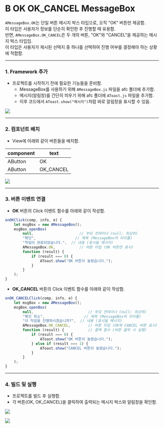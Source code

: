 # B OK   OK\_CANCEL MessageBox

`AMessageBox.OK`는 단일 버튼 메시지 박스 타입으로, 오직 "OK" 버튼만 제공함.\
이 타입은 사용자가 정보를 단순히 확인한 후 진행할 때 유용함.\
반면, `AMessageBox.OK_CANCEL`은 두 개의 버튼, "OK"와 "CANCEL"을 제공하는 메시지 박스 타입임.\
이 타입은 사용자가 제시된 선택지 중 하나를 선택하여 진행 여부를 결정해야 하는 상황에 적합함.

***

### 1. Framework 추가

* 프로젝트를 시작하기 전에 필요한 기능들을 준비함.
  * MessageBox를 사용하기 위해 `AMessageBox.js` 파일을 afc 폴더에 추가함.
  * 메시지(알림창)를 간단히 띄우기 위해 afc 폴더에 `AToast.js` 파일을 추가함.
  * 이후 코드에서 `AToast.show("메시지")`처럼 바로 알림창을 표시할 수 있음.

![](https://wikidocs.net/images/page/275962/MessageBox.png)

***

### 2. 컴포넌트 배치

* View에 아래와 같이 버튼들을 배치함.

| component | text       |
| --------- | ---------- |
| AButton   | OK         |
| AButton   | OK\_CANCEL |

![](https://wikidocs.net/images/page/275962/OKMessageBox01.png)

***

### 3. 버튼 이벤트 연결

* **OK** 버튼의 Click 이벤트 함수를 아래와 같이 작성함.

```javascript
onOKClick(comp, info, e) {
    let msgBox = new AMessageBox();
    msgBox.openBox(
        null,                     // 부모 컨테이너 (null: 최상위)
        "확인",                  // 제목 (MessageBox의 타이틀)
        "작업이 완료되었습니다.",  // 내용 (표시될 메시지)
        AMessageBox.OK,           // 버튼 타입 (OK 버튼만 표시)
        function (result) {
            if (result === 0) {
                AToast.show("OK 버튼이 눌렸습니다.");
            }
        }
    );
}
```

* **OK\_CANCEL** 버튼의 Click 이벤트 함수를 아래와 같이 작성함.

```javascript
onOK_CANCELClick(comp, info, e) {
    let msgBox = new AMessageBox();
    msgBox.openBox(
        null,                         // 부모 컨테이너 (null: 최상위)
        "확인 취소",                  // 제목 (MessageBox의 타이틀)
        "이 작업을 진행하시겠습니까?",  // 내용 (표시될 메시지)
        AMessageBox.OK_CANCEL,        // 버튼 타입 (OK와 CANCEL 버튼 표시)
        function (result) {           // 콜백 함수 (버튼 클릭 시 실행)
            if (result === 0) {
                AToast.show("OK 버튼이 눌렸습니다.");
            } else if (result === 1) {
                AToast.show("CANCEL 버튼이 눌렸습니다.");
            }
        }
    );
}
```

***

### 4. 빌드 및 실행

* 프로젝트를 빌드 후 실행함.
* 각 버튼(OK, OK\_CANCEL)을 클릭하여 출력되는 메시지 박스와 알림창을 확인함.

![](https://wikidocs.net/images/page/275962/OKMessageBox02.png)

![](https://wikidocs.net/images/page/275962/OKMessageBox03.png)
